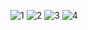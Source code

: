 ![1](https://github.com/user-attachments/assets/aa9704c6-d577-44ca-a1ec-b46e95f4ffd0)
![2](https://github.com/user-attachments/assets/4e483d95-04b9-4985-9058-230c833d077e)
![3](https://github.com/user-attachments/assets/409615e1-5e5b-4f8e-9e5d-b91906b9fd06)
![4](https://github.com/user-attachments/assets/fc8a7e4f-db63-495b-850a-bc7ccb33c53a)
